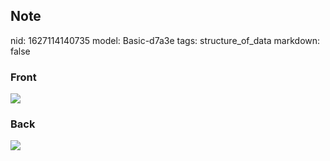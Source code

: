 ## Note
nid: 1627114140735
model: Basic-d7a3e
tags: structure_of_data
markdown: false

### Front
<img src="paste-2867e61f4ac08a170442f11ffb2a3befa262ed32.jpg">

### Back
<img src="paste-e03dfbbde86815599cebc841ce10c23215e3a52b.jpg">
